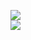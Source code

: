 [![](https://img.shields.io/badge/Made%20With-Github%20Spray-lightgrey.svg?style=for-the-badge&logo=github)](https://github.com/Annihil/github-spray#19794)  
[![](https://i.imgur.com/2DrTn0Z.gif)](https://github.com/Annihil/github-spray)
